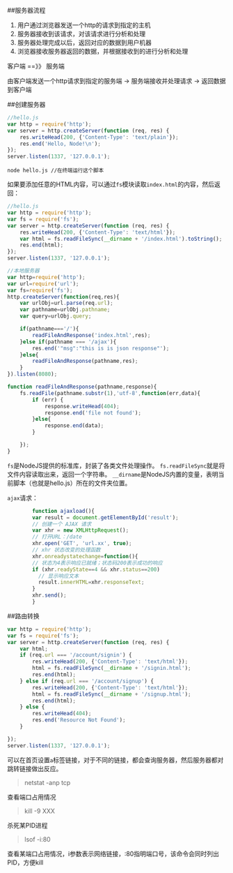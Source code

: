 ##服务器流程

1. 用户通过浏览器发送一个http的请求到指定的主机
2. 服务器接收到该请求，对该请求进行分析和处理
3. 服务器处理完成以后，返回对应的数据到用户机器
4. 浏览器接收服务器返回的数据，并根据接收到的进行分析和处理

客户端  ==》》  服务端

由客户端发送一个http请求到指定的服务端 -> 服务端接收并处理请求 -> 返回数据到客户端


##创建服务器

```js
//hello.js
var http = require('http');
var server = http.createServer(function (req, res) {
    res.writeHead(200, {'Content-Type': 'text/plain'});
    res.end('Hello, Node!\n');
});
server.listen(1337, '127.0.0.1');
```

    node hello.js //在终端运行这个脚本

如果要添加任意的HTML内容，可以通过`fs`模块读取`index.html`的内容，然后返回：

```js
//hello.js
var http = require('http');
var fs = require('fs');
var server = http.createServer(function (req, res) {
    res.writeHead(200, {'Content-Type': 'text/html'});
    var html = fs.readFileSync(__dirname + '/index.html').toString();
    res.end(html);
});
server.listen(1337, '127.0.0.1');
```
```js
//本地服务器
var http=require('http');
var url=require('url');
var fs=require('fs');
http.createServer(function(req,res){
    var urlObj=url.parse(req.url);
    var pathname=urlObj.pathname;
    var query=urlObj.query;

    if(pathname==='/'){
        readFileAndResponse('index.html',res);
    }else if(pathname === '/ajax'){
        res.end('"msg":"this is is json response"');
    }else{
        readFileAndResponse(pathname,res);
    }
}).listen(8080);

function readFileAndResponse(pathname,response){
    fs.readFile(pathname.substr(1),'utf-8',function(err,data){
        if (err) {
            response.writeHead(404);
            response.end('file not found');
        }else{
            response.end(data);
        }

    });
}

```

`fs`是NodeJS提供的标准库，封装了各类文件处理操作。
`fs.readFileSync`就是将文件内容读取出来，返回一个字符串。
`__dirname`是NodeJS内置的变量，表明当前脚本（也就是hello.js）所在的文件夹位置。

`ajax`请求：


```js
        function ajaxload(){
        var result = document.getElementById('result');
        // 创建一个 AJAX 请求
        var xhr = new XMLHttpRequest();
        // 打开URL：/date
        xhr.open('GET', 'url.xx', true);
        // xhr 状态改变的处理函数
        xhr.onreadystatechange=function(){
        // 状态为4表示响应已就绪；状态码200表示成功的响应
        if (xhr.readyState==4 && xhr.status==200)
          // 显示响应文本
          result.innerHTML=xhr.responseText;
        }
        xhr.send();
        }
```

##路由转换

```js
var http = require('http');
var fs = require('fs');
var server = http.createServer(function (req, res) {
    var html;
    if (req.url === '/account/signin') {
        res.writeHead(200, {'Content-Type': 'text/html'});
        html = fs.readFileSync(__dirname + '/signin.html');
        res.end(html);
    } else if (req.url === '/account/signup') {
        res.writeHead(200, {'Content-Type': 'text/html'});
        html = fs.readFileSync(__dirname + '/signup.html');
        res.end(html);
    } else {
        res.writeHead(404);
        res.end('Resource Not Found');
    }

});
server.listen(1337, '127.0.0.1');
```

可以在首页设置`a`标签链接，对于不同的链接，都会查询服务器，然后服务器都对跳转链接做出反应。



>netstat -anp tcp

查看端口占用情况

>kill -9 XXX

杀死某PID进程

>lsof -i:80

查看某端口占用情况，i参数表示网络链接，:80指明端口号，该命令会同时列出PID，方便kill
